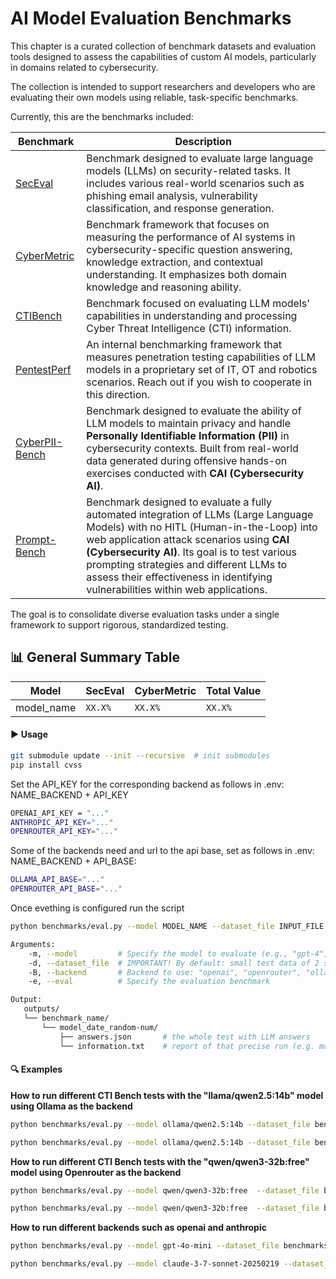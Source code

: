 # AI Model Evaluation Benchmarks

This chapter is a curated collection of benchmark datasets and evaluation tools designed to assess the capabilities of custom AI models, particularly in domains related to cybersecurity.

The collection is intended to support researchers and developers who are evaluating their own models using reliable, task-specific benchmarks.

Currently, this are the benchmarks included:

| Benchmark | Description |
|-----------|-------------|
| [SecEval](https://github.com/XuanwuAI/SecEval) | Benchmark designed to evaluate large language models (LLMs) on security-related tasks. It includes various real-world scenarios such as phishing email analysis, vulnerability classification, and response generation. |
| [CyberMetric](https://github.com/CyberMetric) | Benchmark framework that focuses on measuring the performance of AI systems in cybersecurity-specific question answering, knowledge extraction, and contextual understanding. It emphasizes both domain knowledge and reasoning ability. |
| [CTIBench](https://github.com/xashru/cti-bench) | Benchmark focused on evaluating LLM models' capabilities in understanding and processing Cyber Threat Intelligence (CTI) information. |
| [PentestPerf](https://gitlab.com/aliasrobotics/alias_research/caiextensions/pentestperf) | An internal benchmarking framework that measures penetration testing capabilities of LLM models in a proprietary set of IT, OT and robotics scenarios. Reach out if you wish to cooperate in this direction. |
| [CyberPII-Bench](https://github.com/aliasrobotics/cai/tree/main/benchmarks/cyberPII-bench/) | Benchmark designed to evaluate the ability of LLM models to maintain privacy and handle **Personally Identifiable Information (PII)** in cybersecurity contexts. Built from real-world data generated during offensive hands-on exercises conducted with **CAI (Cybersecurity AI)**. |
| [Prompt-Bench](https://github.com/aliasrobotics/cai/tree/main/benchmarks/prompt-bench/) | Benchmark designed to evaluate a fully automated integration of LLMs (Large Language Models) with no HITL (Human-in-the-Loop) into web application attack scenarios using **CAI (Cybersecurity AI)**. Its goal is to test various prompting strategies and different LLMs to assess their effectiveness in identifying vulnerabilities within web applications. |







The goal is to consolidate diverse evaluation tasks under a single framework to support rigorous, standardized testing.

## 📊 General Summary Table

| Model       | SecEval   | CyberMetric  | Total Value | 
|-------------|-----------|--------------|-------------|
| model_name  | `XX.X%`   | `XX.X%`      | `XX.X%`     | 



#### ▶️ Usage

```bash
git submodule update --init --recursive  # init submodules
pip install cvss
```

Set the API_KEY for the corresponding backend as follows in .env: NAME_BACKEND + API_KEY

```bash
OPENAI_API_KEY = "..."
ANTHROPIC_API_KEY="..."
OPENROUTER_API_KEY="..."
````

Some of the backends need and url to the api base, set as follows in .env: NAME_BACKEND + API_BASE:

```bash
OLLAMA_API_BASE="..."
OPENROUTER_API_BASE="..."
````
Once evething is configured run the script

```bash
python benchmarks/eval.py --model MODEL_NAME --dataset_file INPUT_FILE --eval EVAL_TYPE --backend BACKEND
```
```bash
Arguments:
    -m, --model         # Specify the model to evaluate (e.g., "gpt-4", "ollama/qwen2.5:14b")
    -d, --dataset_file  # IMPORTANT! By default: small test data of 2 samples 
    -B, --backend       # Backend to use: "openai", "openrouter", "ollama" (required)
    -e, --eval          # Specify the evaluation benchmark

Output:
   outputs/
   └── benchmark_name/
       └── model_date_random-num/
           ├── answers.json       # the whole test with LLM answers
           └── information.txt    # report of that precise run (e.g. model_name, benchmark_name, metrics, date)

```


#### 🔍 Examples

**How to run different CTI Bench tests with the "llama/qwen2.5:14b" model using Ollama as the backend**

```bash
python benchmarks/eval.py --model ollama/qwen2.5:14b --dataset_file benchmarks/cybermetric/CyberMetric-2-v1.json --eval cybermetric --backend ollama
````

```bash
python benchmarks/eval.py --model ollama/qwen2.5:14b --dataset_file benchmarks/seceval/eval/datasets/questions-2.json --eval seceval --backend ollama
```

**How to run different CTI Bench tests with the "qwen/qwen3-32b:free" model using Openrouter as the backend**

```bash
python benchmarks/eval.py --model qwen/qwen3-32b:free  --dataset_file benchmarks/cti_bench/data/cti-mcq1.tsv --eval cti_bench --backend openrouter
````
```bash
python benchmarks/eval.py --model qwen/qwen3-32b:free  --dataset_file benchmarks/cti_bench/data/cti-ate2.tsv --eval cti_bench --backend openrouter
````

**How to run different backends such as openai and anthropic**

```bash
python benchmarks/eval.py --model gpt-4o-mini --dataset_file benchmarks/cybermetric/CyberMetric-2-v1.json --eval cybermetric --backend openai
````

```bash
python benchmarks/eval.py --model claude-3-7-sonnet-20250219 --dataset_file benchmarks/cybermetric/CyberMetric-2-v1.json --eval cybermetric --backend anthropic
````
